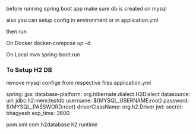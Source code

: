 before running spring boot app make sure db is created on mysql

also you can setup config in environment or in application.yml

then run

On Docker
docker-compose up -d

On Local
mvn spring-boot:run

### To Setup H2 DB
remove mysql confige from respective files
application.yml

spring:
  jpa:
    database-platform: org.hibernate.dialect.H2Dialect
  datasource:
    url: jdbc:h2:mem:testdb
    username: ${MYSQL_USERNAME:root}
    password: ${MYSQL_PASSWORD:root}
    driverClassName: org.h2.Driver
  jwt:
    secret: bhagyesh
    exp_time: 3600

pom.xml
		<dependency>
			<groupId>com.h2database</groupId>
			<artifactId>h2</artifactId>
			<scope>runtime</scope>
		</dependency>
